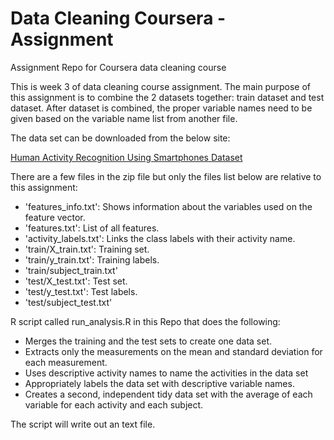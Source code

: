 Data Cleaning Coursera - Assignment
===================================

Assignment Repo for Coursera data cleaning course

This is week 3 of data cleaning course assignment. The main purpose of this assignment is to combine the 2 datasets
together: train dataset and test dataset. After dataset is combined, the proper variable names need to be given based
on the variable name list from another file.

The data set can be downloaded from the below site:

[Human Activity Recognition Using Smartphones Dataset](<https://d396qusza40orc.cloudfront.net/getdata%2Fprojectfiles%2FUCI%20HAR%20Dataset.zip>)

There are a few files in the zip file but only the files list below are relative to this assignment:
  - 'features_info.txt': Shows information about the variables used on the feature vector.
  - 'features.txt': List of all features.
  - 'activity_labels.txt': Links the class labels with their activity name.
  - 'train/X_train.txt': Training set.
  - 'train/y_train.txt': Training labels.
  - 'train/subject_train.txt'
  - 'test/X_test.txt': Test set.
  - 'test/y_test.txt': Test labels.
  - 'test/subject_test.txt'

R script called run_analysis.R in this Repo that does the following:
  - Merges the training and the test sets to create one data set.
  - Extracts only the measurements on the mean and standard deviation for each measurement. 
  - Uses descriptive activity names to name the activities in the data set
  - Appropriately labels the data set with descriptive variable names. 
  - Creates a second, independent tidy data set with the average of each variable for each activity and each subject. 
  
The script will write out an text file.
